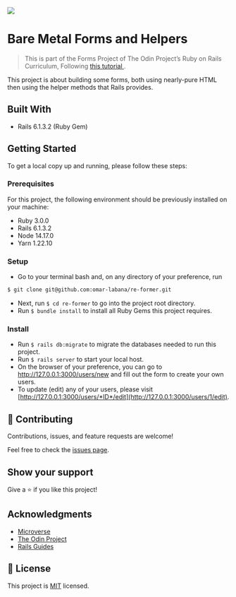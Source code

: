 ![](https://img.shields.io/badge/Microverse-blueviolet)

# Bare Metal Forms and Helpers

> This is part of the Forms Project of The Odin Project’s Ruby on Rails Curriculum, Following [this tutorial ](https://www.theodinproject.com/paths/full-stack-ruby-on-rails/courses/ruby-on-rails/lessons/forms).


This project is about building some forms, both using nearly-pure HTML then using the helper methods that Rails provides.

## Built With
- Rails 6.1.3.2 (Ruby Gem)

## Getting Started

To get a local copy up and running, please follow these steps:

### Prerequisites

For this project, the following environment should be previously installed on your machine:

- Ruby 3.0.0
- Rails 6.1.3.2
- Node 14.17.0
- Yarn 1.22.10

### Setup

- Go to your terminal bash and, on any directory of your preference, run

```sh
$ git clone git@github.com:omar-labana/re-former.git
```

- Next, run `$ cd re-former` to go into the project root directory.
- Run `$ bundle install` to install all Ruby Gems this project requires.

### Install

- Run `$ rails db:migrate` to migrate the databases needed to run this project.
- Run `$ rails server` to start your local host.
- On the browser of your preference, you can go to http://127.0.0.1:3000/users/new and fill out the form to create your own users.
- To update (edit) any of your users, please visit [http://127.0.0.1:3000/users/*ID*/edit](http://127.0.0.1:3000/users/1/edit).

## 🤝 Contributing

Contributions, issues, and feature requests are welcome!

Feel free to check the [issues page](https://github.com/enionsouza/re-former/issues).

## Show your support

Give a ⭐️ if you like this project!

## Acknowledgments

- [Microverse](https://www.microverse.org/)
- [The Odin Project](https://www.theodinproject.com/)
- [Rails Guides](https://guides.rubyonrails.org/index.html)

## 📝 License

This project is [MIT](./LICENSE) licensed.